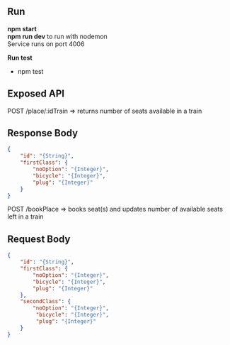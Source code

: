 ## Run
**npm start**  
**npm run dev** to run with nodemon  
Service runs on port 4006

**Run test**

- npm test

## Exposed API
POST /place/:idTrain => returns number of seats available in a train


Response Body
----
```json
{   
    "id": "{String}",
    "firstClass": {
        "noOption": "{Integer}",
        "bicycle": "{Integer}",
        "plug": "{Integer}"
    }      
}
```

POST /bookPlace => books seat(s) and updates number of available seats left in a train

Request Body
----
```json
{   
    "id": "{String}",
    "firstClass": {
        "noOption": "{Integer}",
        "bicycle": "{Integer}",
        "plug": "{Integer}"
    },
    "secondClass": {
        "noOption": "{Integer}",
         "bicycle": "{Integer}",
         "plug": "{Integer}"
    }      
}
```
